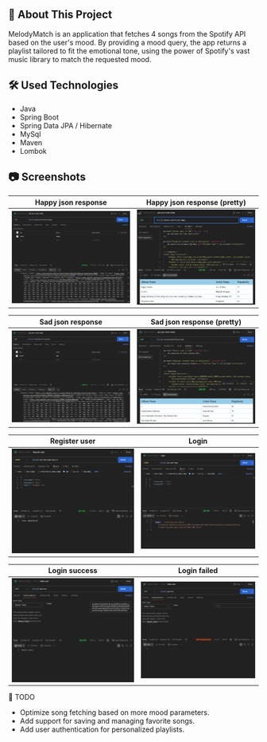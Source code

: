 ## :bookmark_tabs: About This Project

MelodyMatch is an application that fetches 4 songs from the Spotify API based on the user's mood. By providing a mood query, the app returns a playlist tailored to fit the emotional tone, using the power of Spotify's vast music library to match the requested mood.

## :hammer_and_wrench: Used Technologies

* Java
* Spring Boot
* Spring Data JPA / Hibernate
* MySql
* Maven
* Lombok

## :camera: Screenshots

Happy json response      |  Happy json response (pretty)
:------------------------:|:-------------------------:
![Happy json response](src/main/resources/static/images/json_response_happy_from_spotify_api.png)  |  ![Happy json response (pretty)](src/main/resources/static/images/json_response_happy_from_spotify_api_pretty.png)

Sad json response      |  Sad json response (pretty)
:------------------------:|:-------------------------:
![Sad json response](src/main/resources/static/images/json_response_sad_from_spotify_api.png)  |  ![Sad json response (pretty)](src/main/resources/static/images/json_response_sad_from_spotify_api_pretty.png)

Register user      |  Login
:------------------------:|:-------------------------:
![Register user](src/main/resources/static/images/register.png)  |  ![Login](src/main/resources/static/images/login.png)

Login success      |  Login failed
:------------------------:|:-------------------------:
![Login success](src/main/resources/static/images/success_login.png)  |  ![Login failed](src/main/resources/static/images/failed_login.png)

:memo: TODO

* Optimize song fetching based on more mood parameters.
*  Add support for saving and managing favorite songs.
*   Add user authentication for personalized playlists.
